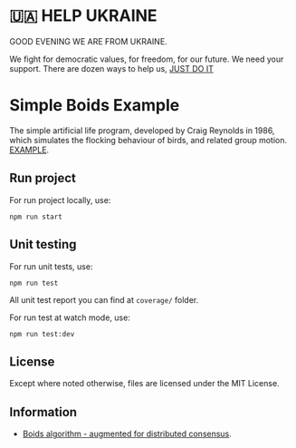 # 🇺🇦 HELP UKRAINE

GOOD EVENING WE ARE FROM UKRAINE.

We fight for democratic values, for freedom, for our future. We need your support. 
There are dozen ways to help us, [JUST DO IT](https://github.com/pinchukdiana/help-ua#-%D1%87%D0%B0%D1%82-%D0%B1%D0%BE%D1%82%D0%B8--chat-bots)

# Simple Boids Example

The simple artificial life program, developed by Craig Reynolds in 1986, which simulates the flocking behaviour of birds, and related group motion. [EXAMPLE](https://dmytropaduchak.github.io/simple-boids-example).

## Run project

For run project locally, use:

```
npm run start
```

## Unit testing

For run unit tests, use:

```
npm run test
```

All unit test report you can find at `coverage/` folder.

For run test at watch mode, use:

```
npm run test:dev
```

## License
Except where noted otherwise, files are licensed under the MIT License.

## Information

- [Boids algorithm - augmented for distributed consensus](https://vanhunteradams.com/Pico/Animal_Movement/Boids-algorithm.html#:~:text=Boids%20is%20an%20artificial%20life,very%20simple%20set%20of%20rules.).
